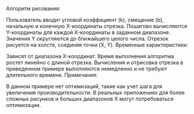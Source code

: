 Алгоритм рисования:

Пользователь вводит угловой коэффициент (k), смещение (b), начальную и конечную X-координаты отрезка. Пошагово вычисляются Y-координаты для каждой X-координаты в заданном диапазоне. Значения Y округляются до ближайшего целого числа. Отрезок рисуется на холсте, соединяя точки (X, Y). Временные характеристики:

Зависят от диапазона X-координат. Время выполнения алгоритма ростет линейно с длиной отрезка. Вычисления и отрисовка отрезка в приведенном примере выполняются немедленно и не требуют длительного времени. Примечания:

В данном примере нет оптимизаций, такие как учет шага для увеличения производительности. В реальных приложениях для более сложных рисунков и больших диапазонов X могут потребоваться оптимизации.
